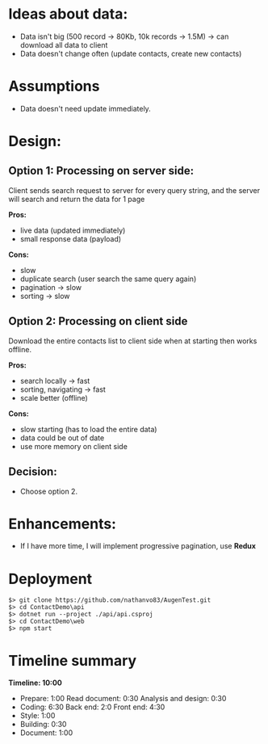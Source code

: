 
# Ideas about data:
- Data isn't big (500 record -> 80Kb, 10k records -> 1.5M) -> can download all data to client
- Data doesn't change often (update contacts, create new contacts)

# Assumptions
- Data doesn't need update immediately. 


# Design:
## Option 1: Processing on server side:
Client sends search request to server for every query string, and the server will search and return the data for 1 page

__Pros:__
+ live data (updated immediately)
+ small response data (payload)

__Cons:__
- slow 
- duplicate search (user search the same query again)
- pagination -> slow
- sorting -> slow


## Option 2: Processing on client side
Download the entire contacts list to client side when at starting then works offline.

__Pros:__
+ search locally -> fast
+ sorting, navigating -> fast
+ scale better (offline)

__Cons:__
- slow starting (has to load the entire data)
- data could be out of date
- use more memory on client side

## Decision:
- Choose option 2.

# Enhancements:
- If I have more time, I will implement progressive pagination, use __Redux__



# Deployment

```
$> git clone https://github.com/nathanvo83/AugenTest.git
$> cd ContactDemo\api
$> dotnet run --project ./api/api.csproj
$> cd ContactDemo\web
$> npm start
```



# Timeline summary

__Timeline: 10:00__

- Prepare: 1:00
	Read document: 0:30
	Analysis and design: 0:30
- Coding: 6:30
	Back end: 2:0
	Front end: 4:30
- Style: 1:00
- Building: 0:30
- Document: 1:00

